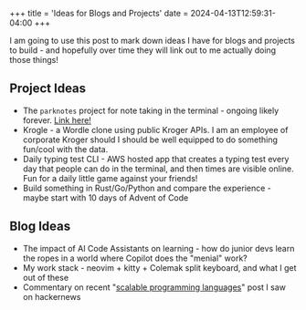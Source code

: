 +++
title = 'Ideas for Blogs and Projects'
date = 2024-04-13T12:59:31-04:00
+++

I am going to use this post to mark down ideas I have for blogs and projects to build - and hopefully over time they will link out to me actually doing those things!

## Project Ideas

* The `parknotes` project for note taking in the terminal - ongoing likely forever. [Link here!](https://github.com/ParkerKain/parknotes)
* Krogle - a Wordle clone using public Kroger APIs. I am an employee of corporate Kroger should I should be well equipped to do something fun/cool with the data.
* Daily typing test CLI - AWS hosted app that creates a typing test every day that people can do in the terminal, and then times are visible online. Fun for a daily little game against your friends!
* Build something in Rust/Go/Python and compare the experience - maybe start with 10 days of Advent of Code
## Blog Ideas
* The impact of AI Code Assistants on learning - how do junior devs learn the ropes in a world where Copilot does the "menial" work?
* My work stack - neovim + kitty + Colemak split keyboard, and what I get out of these
* Commentary on recent "[scalable programming languages](https://news.ycombinator.com/item?id=39988345)" post I saw on hackernews
